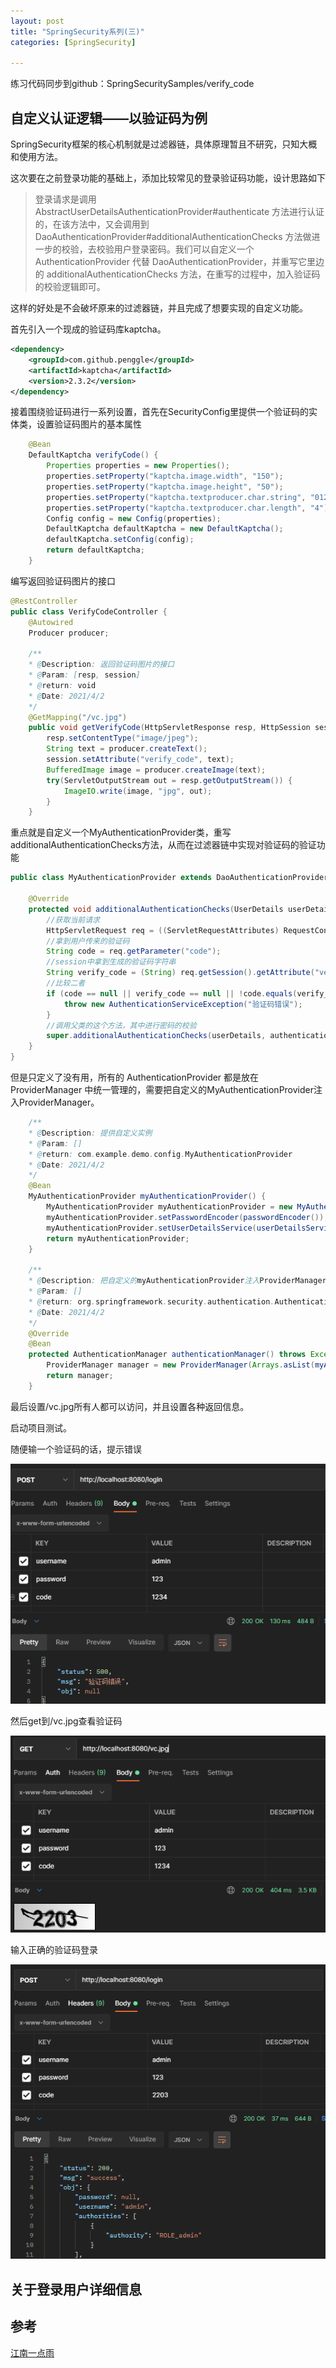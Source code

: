 ```yaml
---
layout: post
title: "SpringSecurity系列(三)"
categories: [SpringSecurity]

---
```


练习代码同步到github：SpringSecuritySamples/verify_code

## 自定义认证逻辑——以验证码为例

SpringSecurity框架的核心机制就是过滤器链，具体原理暂且不研究，只知大概和使用方法。

这次要在之前登录功能的基础上，添加比较常见的登录验证码功能，设计思路如下

> 登录请求是调用 AbstractUserDetailsAuthenticationProvider#authenticate 方法进行认证的，在该方法中，又会调用到 DaoAuthenticationProvider#additionalAuthenticationChecks 方法做进一步的校验，去校验用户登录密码。我们可以自定义一个 AuthenticationProvider 代替 DaoAuthenticationProvider，并重写它里边的 additionalAuthenticationChecks 方法，在重写的过程中，加入验证码的校验逻辑即可。

这样的好处是不会破坏原来的过滤器链，并且完成了想要实现的自定义功能。

首先引入一个现成的验证码库kaptcha。

```xml
<dependency>
    <groupId>com.github.penggle</groupId>
    <artifactId>kaptcha</artifactId>
    <version>2.3.2</version>
</dependency>
```

接着围绕验证码进行一系列设置，首先在SecurityConfig里提供一个验证码的实体类，设置验证码图片的基本属性

```JAVA
    @Bean
    DefaultKaptcha verifyCode() {
        Properties properties = new Properties();
        properties.setProperty("kaptcha.image.width", "150");
        properties.setProperty("kaptcha.image.height", "50");
        properties.setProperty("kaptcha.textproducer.char.string", "0123456789");
        properties.setProperty("kaptcha.textproducer.char.length", "4");
        Config config = new Config(properties);
        DefaultKaptcha defaultKaptcha = new DefaultKaptcha();
        defaultKaptcha.setConfig(config);
        return defaultKaptcha;
    }
```

编写返回验证码图片的接口

```JAVA
@RestController
public class VerifyCodeController {
    @Autowired
    Producer producer;
    
    /**
    * @Description: 返回验证码图片的接口
    * @Param: [resp, session]
    * @return: void
    * @Date: 2021/4/2
    */
    @GetMapping("/vc.jpg")
    public void getVerifyCode(HttpServletResponse resp, HttpSession session) throws IOException {
        resp.setContentType("image/jpeg");
        String text = producer.createText();
        session.setAttribute("verify_code", text);
        BufferedImage image = producer.createImage(text);
        try(ServletOutputStream out = resp.getOutputStream()) {
            ImageIO.write(image, "jpg", out);
        }
    }
```

重点就是自定义一个MyAuthenticationProvider类，重写additionalAuthenticationChecks方法，从而在过滤器链中实现对验证码的验证功能

```JAVA
public class MyAuthenticationProvider extends DaoAuthenticationProvider {

    @Override
    protected void additionalAuthenticationChecks(UserDetails userDetails, UsernamePasswordAuthenticationToken authentication) throws AuthenticationException {
        //获取当前请求
        HttpServletRequest req = ((ServletRequestAttributes) RequestContextHolder.getRequestAttributes()).getRequest();
        //拿到用户传来的验证码
        String code = req.getParameter("code");
        //session中拿到生成的验证码字符串
        String verify_code = (String) req.getSession().getAttribute("verify_code");
        //比较二者
        if (code == null || verify_code == null || !code.equals(verify_code)) {
            throw new AuthenticationServiceException("验证码错误");
        }
        //调用父类的这个方法，其中进行密码的校验
        super.additionalAuthenticationChecks(userDetails, authentication);
    }
}
```

但是只定义了没有用，所有的 AuthenticationProvider 都是放在 ProviderManager 中统一管理的，需要把自定义的MyAuthenticationProvider注入ProviderManager。

```JAVA
    /**
    * @Description: 提供自定义实例
    * @Param: []
    * @return: com.example.demo.config.MyAuthenticationProvider
    * @Date: 2021/4/2
    */
    @Bean
    MyAuthenticationProvider myAuthenticationProvider() {
        MyAuthenticationProvider myAuthenticationProvider = new MyAuthenticationProvider();
        myAuthenticationProvider.setPasswordEncoder(passwordEncoder());
        myAuthenticationProvider.setUserDetailsService(userDetailsService());
        return myAuthenticationProvider;
    }

    /**
    * @Description: 把自定义的myAuthenticationProvider注入ProviderManager
    * @Param: []
    * @return: org.springframework.security.authentication.AuthenticationManager
    * @Date: 2021/4/2
    */
    @Override
    @Bean
    protected AuthenticationManager authenticationManager() throws Exception {
        ProviderManager manager = new ProviderManager(Arrays.asList(myAuthenticationProvider()));
        return manager;
    }
```

最后设置/vc.jpg所有人都可以访问，并且设置各种返回信息。

启动项目测试。

随便输一个验证码的话，提示错误

![image-20210402165940457](https://raw.githubusercontent.com/n1cef1sh/PhotoForBlog/main/img/image-20210402165940457.png)

然后get到/vc.jpg查看验证码

![image-20210402170008954](https://raw.githubusercontent.com/n1cef1sh/PhotoForBlog/main/img/image-20210402170008954.png)

输入正确的验证码登录

![image-20210402170044537](https://raw.githubusercontent.com/n1cef1sh/PhotoForBlog/main/img/image-20210402170044537.png)



## 关于登录用户详细信息





## 参考

[江南一点雨](http://itboyhub.com/category/springsecurity/)